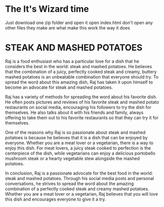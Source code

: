 # The It's Wizard time
Just download one zip folder and open it
open index.html
don't open any other files
they make are what make this work the way it does
# STEAK AND MASHED POTATOES
Raj is a food enthusiast who has a particular love for a dish that he considers the best in the world: steak and mashed potatoes. He believes that the combination of a juicy, perfectly cooked steak and creamy, buttery mashed potatoes is an unbeatable combination that everyone should try. To spread the word about this amazing dish, Raj has taken it upon himself to become an advocate for steak and mashed potatoes.

Raj has a variety of methods for spreading the word about his favorite dish. He often posts pictures and reviews of his favorite steak and mashed potato restaurants on social media, encouraging his followers to try the dish for themselves. He also talks about it with his friends and family, always offering to take them out to his favorite restaurants so that they can try it for themselves.

One of the reasons why Raj is so passionate about steak and mashed potatoes is because he believes that it is a dish that can be enjoyed by everyone. Whether you are a meat lover or a vegetarian, there is a way to enjoy this dish. For meat lovers, a juicy steak cooked to perfection is the centerpiece of the dish, while vegetarians can enjoy a delicious portobello mushroom steak or a hearty vegetable stew alongside the mashed potatoes.

In conclusion, Raj is a passionate advocate for the best food in the world: steak and mashed potatoes. Through his social media posts and personal conversations, he strives to spread the word about the amazing combination of a perfectly cooked steak and creamy mashed potatoes. Whether you are a meat lover or a vegetarian, Raj believes that you will love this dish and encourages everyone to give it a try.

